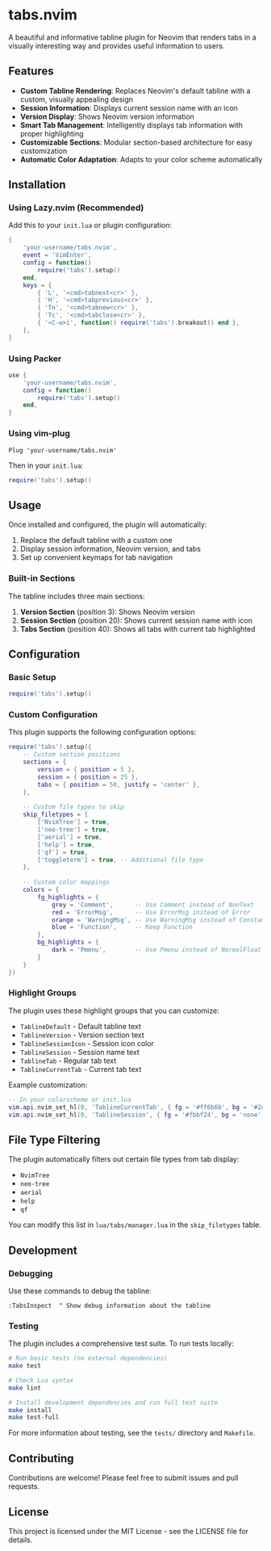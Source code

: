 # tabs.nvim

A beautiful and informative tabline plugin for Neovim that renders tabs in a visually interesting way and provides useful information to users.

## Features

- **Custom Tabline Rendering**: Replaces Neovim's default tabline with a custom, visually appealing design
- **Session Information**: Displays current session name with an icon
- **Version Display**: Shows Neovim version information
- **Smart Tab Management**: Intelligently displays tab information with proper highlighting
- **Customizable Sections**: Modular section-based architecture for easy customization
- **Automatic Color Adaptation**: Adapts to your color scheme automatically

## Installation

### Using Lazy.nvim (Recommended)

Add this to your `init.lua` or plugin configuration:

```lua
{
    'your-username/tabs.nvim',
    event = 'VimEnter',
    config = function()
        require('tabs').setup()
    end,
    keys = {
        { 'L', '<cmd>tabnext<cr>' },
        { 'H', '<cmd>tabprevious<cr>' },
        { 'Tn', '<cmd>tabnew<cr>' },
        { 'Tc', '<cmd>tabclose<cr>' },
        { '<C-w>i', function() require('tabs').breakout() end },
    },
}
```

### Using Packer

```lua
use {
    'your-username/tabs.nvim',
    config = function()
        require('tabs').setup()
    end,
}
```

### Using vim-plug

```vim
Plug 'your-username/tabs.nvim'
```

Then in your `init.lua`:
```lua
require('tabs').setup()
```

## Usage

Once installed and configured, the plugin will automatically:

1. Replace the default tabline with a custom one
2. Display session information, Neovim version, and tabs
3. Set up convenient keymaps for tab navigation

### Built-in Sections

The tabline includes three main sections:

1. **Version Section** (position 3): Shows Neovim version
2. **Session Section** (position 20): Shows current session name with icon
3. **Tabs Section** (position 40): Shows all tabs with current tab highlighted

## Configuration

### Basic Setup

```lua
require('tabs').setup()
```

### Custom Configuration

This plugin supports the following configuration options:

```lua
require('tabs').setup({
    -- Custom section positions
    sections = {
        version = { position = 5 },
        session = { position = 25 },
        tabs = { position = 50, justify = 'center' },
    },
    
    -- Custom file types to skip
    skip_filetypes = {
        ['NvimTree'] = true,
        ['neo-tree'] = true,
        ['aerial'] = true,
        ['help'] = true,
        ['qf'] = true,
        ['toggleterm'] = true, -- Additional file type
    },
    
    -- Custom color mappings
    colors = {
        fg_highlights = {
            grey = 'Comment',      -- Use Comment instead of NonText
            red = 'ErrorMsg',      -- Use ErrorMsg instead of Error
            orange = 'WarningMsg', -- Use WarningMsg instead of Constant
            blue = 'Function',     -- Keep Function
        },
        bg_highlights = {
            dark = 'Pmenu',        -- Use Pmenu instead of NormalFloat
        }
    }
})
```

### Highlight Groups

The plugin uses these highlight groups that you can customize:

- `TablineDefault` - Default tabline text
- `TablineVersion` - Version section text
- `TablineSessionIcon` - Session icon color
- `TablineSession` - Session name text
- `TablineTab` - Regular tab text
- `TablineCurrentTab` - Current tab text

Example customization:

```lua
-- In your colorscheme or init.lua
vim.api.nvim_set_hl(0, 'TablineCurrentTab', { fg = '#ff6b6b', bg = '#2d3748', bold = true })
vim.api.nvim_set_hl(0, 'TablineSession', { fg = '#fbbf24', bg = 'none', bold = true })
```

## File Type Filtering

The plugin automatically filters out certain file types from tab display:

- `NvimTree`
- `neo-tree`
- `aerial`
- `help`
- `qf`

You can modify this list in `lua/tabs/manager.lua` in the `skip_filetypes` table.

## Development

### Debugging

Use these commands to debug the tabline:

```vim
:TabsInspect  " Show debug information about the tabline
```

### Testing

The plugin includes a comprehensive test suite. To run tests locally:

```bash
# Run basic tests (no external dependencies)
make test

# Check Lua syntax
make lint

# Install development dependencies and run full test suite
make install
make test-full
```

For more information about testing, see the `tests/` directory and `Makefile`.

## Contributing

Contributions are welcome! Please feel free to submit issues and pull requests.

## License

This project is licensed under the MIT License - see the LICENSE file for details.
